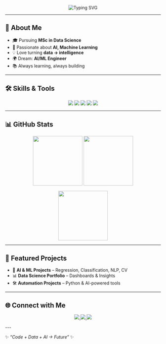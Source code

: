 <!-- Header Banner -->
<p align="center">
  <img src="https://readme-typing-svg.herokuapp.com?font=Fira+Code&size=28&duration=3000&pause=1000&color=2F81F7&center=true&vCenter=true&width=700&lines=Hi+👋,+I'm+Vishal;AI+%26+ML+Engineer+in+progress;MSc+Data+Science+Student;Passionate+about+AI,+ML" alt="Typing SVG" />
</p>

---

## 🚀 About Me
- 🎓 Pursuing **MSc in Data Science**  
- 🤖 Passionate about **AI, Machine Learning**  
- 💡 Love turning **data → intelligence**  
- 🌍 Dream: **AI/ML Engineer**  
- 📚 Always learning, always building  

---

## 🛠️ Skills & Tools  
<p align="center">
  <img src="https://img.shields.io/badge/Python-3776AB?style=for-the-badge&logo=python&logoColor=white"/>
  <img src="https://img.shields.io/badge/Machine%20Learning-102230?style=for-the-badge&logo=scikit-learn&logoColor=F7931E"/>
  <img src="https://img.shields.io/badge/Pandas-150458?style=for-the-badge&logo=pandas&logoColor=white"/>
  <img src="https://img.shields.io/badge/Numpy-013243?style=for-the-badge&logo=numpy&logoColor=white"/>
  <img src="https://img.shields.io/badge/SQL-CC2927?style=for-the-badge&logo=databricks&logoColor=white"/>
</p>

---

## 📊 GitHub Stats
<p align="center">
  <img src="https://github-readme-stats.vercel.app/api?username=YourUserName&show_icons=true&theme=tokyonight&hide_border=true" height="160"/>
  <img src="https://github-readme-streak-stats.herokuapp.com/?user=YourUserName&theme=tokyonight&hide_border=true" height="160"/>
</p>

<p align="center">
  <img src="https://github-readme-stats.vercel.app/api/top-langs/?username=YourUserName&layout=compact&theme=tokyonight&hide_border=true" height="160"/>
</p>

---

## 🌟 Featured Projects
- 🤖 **AI & ML Projects** – Regression, Classification, NLP, CV  
- 📊 **Data Science Portfolio** – Dashboards & Insights  
- 🛠️ **Automation Projects** – Python & AI-powered tools  

---

## 🌐 Connect with Me
<p align="center">
  <a href="https://www.linkedin.com/in/bv9464" target="_blank">
    <img src="https://img.shields.io/badge/LinkedIn-0A66C2?style=for-the-badge&logo=linkedin&logoColor=white"/>
  </a>
  <a href="mailto:bagal9464@gmail.com" target="_blank">
    <img src="https://img.shields.io/badge/Gmail-D14836?style=for-the-badge&logo=gmail&logoColor=white"/>
  </a>
  <a href="https://github.com/VB9464" target="_blank">
    <img src="https://img.shields.io/badge/GitHub-181717?style=for-the-badge&logo=github&logoColor=white"/>
  </a>
</p>
---

✨ _“Code + Data + AI → Future”_ ✨
